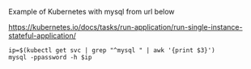 Example of Kubernetes with mysql from url below

https://kubernetes.io/docs/tasks/run-application/run-single-instance-stateful-application/


```
ip=$(kubectl get svc | grep "^mysql " | awk '{print $3}')
mysql -ppassword -h $ip 
```
